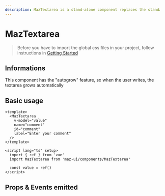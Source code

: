 ```yaml
---
description: MazTextarea is a stand-alone component replaces the standard html textarea input with a beautiful design system. Many options like colors, disabled, error, warning, success, error messages.
---
```


# MazTextarea

> Before you have to import the global css files in your project, follow instructions in [Getting Started](./../guide/getting-started.md)

## Informations

This component has the "autogrow" feature, so when the user writes, the textarea grows automatically

## Basic usage

<MazTextarea
  v-model="value"
  name="comment"
  id="comment"
  label="Enter your comment"
/>

```vue
<template>
  <MazTextarea
    v-model="value"
    name="comment"
    id="comment"
    label="Enter your comment"
  />
</template>

<script lang="ts" setup>
  import { ref } from 'vue'
  import MazTextarea from 'maz-ui/components/MazTextarea'

  const value = ref()
</script>
```

<script lang="ts" setup>
  import { ref } from 'vue'

  const value = ref()
</script>

## Props & Events emitted

<ComponentPropDoc component="MazTextarea" />